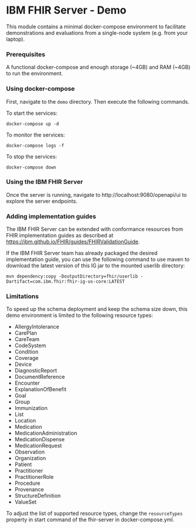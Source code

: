 # IBM FHIR Server - Demo
This module contains a minimal docker-compose environment to facilitate demonstrations and evaluations from a single-node system (e.g. from your laptop).

### Prerequisites
A functional docker-compose and enough storage (~4GB) and RAM (~4GB) to run the environment.

### Using docker-compose
First, navigate to the `demo` directory.
Then execute the following commands.

To start the services:
```
docker-compose up -d
```

To monitor the services:
```
docker-compose logs -f
```

To stop the services:
```
docker-compose down
```

### Using the IBM FHIR Server
Once the server is running, navigate to http://localhost:9080/openapi/ui to explore the server endpoints.

### Adding implementation guides
The IBM FHIR Server can be extended with conformance resources from FHIR implementation guides as described at https://ibm.github.io/FHIR/guides/FHIRValidationGuide.

If the IBM FHIR Server team has already packaged the desired implementation guide, you can use the following command to use maven to download the latest version of this IG jar to the mounted userlib directory:
```
mvn dependency:copy -DoutputDirectory=fhir/userlib -Dartifact=com.ibm.fhir:fhir-ig-us-core:LATEST
```

### Limitations
To speed up the schema deployment and keep the schema size down, this demo environment is limited to the following resource types:
* AllergyIntolerance
* CarePlan
* CareTeam
* CodeSystem
* Condition
* Coverage
* Device
* DiagnosticReport
* DocumentReference
* Encounter
* ExplanationOfBenefit
* Goal
* Group
* Immunization
* List
* Location
* Medication
* MedicationAdministration
* MedicationDispense
* MedicationRequest
* Observation
* Organization
* Patient
* Practitioner
* PractitionerRole
* Procedure
* Provenance
* StructureDefinition
* ValueSet

To adjust the list of supported resource types, change the `resourceTypes` property in start command of the fhir-server in docker-compose.yml.
